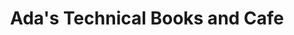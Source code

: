 ---
title: "Ada's Technical Books and Cafe"
url: /seattle/adas-technical-books-and-cafe/
shop: Bücher
---